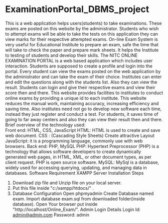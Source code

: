 # ExaminationPortal_DBMS_project

This is a web application helps users(students) to take examinations. These exams are posted on this website by the administrator. Students who
wish to attempt exams will be able to take the tests on this application they can view marks for their respective attempted exams.
On-line Exam System is very useful for Educational Institute to prepare an exam, safe the time that will take to check the paper and prepare mark sheets. It helps the Institute to testing of students and develop their skills.
The NITC ONLINE EXAMINATION PORTAL is a web based application which includes user interaction.
Students are supposed to create a profile and login into the portal. Every student can view the exams posted on the web application by the administrator and can take the exam of their choice. Institutes can enter and edit the questions along with the students list. Also they can view the result. Students can login and give their respective exams and view their score then and there.
This website provides facilities to institutes to conduct online exams by providing a unique id to each institute.
This website reduces the manual work, maintaining accuracy, increasing efficiency and saving time. Also institutes need not go to develop new software each time, instead they just register and conduct a test. For students, it saves time of going to far away centers and also they can view their result then and there.
Brief overview of the technology used:   
         Front end: HTML, CSS, JavaScript  HTML: HTML is used to create and save web document. CSS : (Cascading Style Sheets) Create attractive Layout JavaScript: it is a programming language, commonly use with web browsers. 
         Back end: PHP, MySQL  PHP: Hypertext Preprocessor (PHP) is a technology that allows software developers to create dynamically generated web pages, in HTML, XML, or other document types, as per client request. PHP is open source software. 
         MySQL: MySql is a database, widely used for accessing querying, updating, and managing data in databases.
Software Requirement XAMPP Server 
Installation Steps
1. Download zip file and Unzip file on your local server.
2. Put this file inside "c:/xampp/htdocs/" .
3. Database Configuration Open phpmyadmin Create Database named exam.  Import database exam.sql from downloaded folder(inside database).
Open Your browser put inside "http://localhost/Online_Exam/".
Admin Login Details Login Id: admin@admin.com
Password: admin
